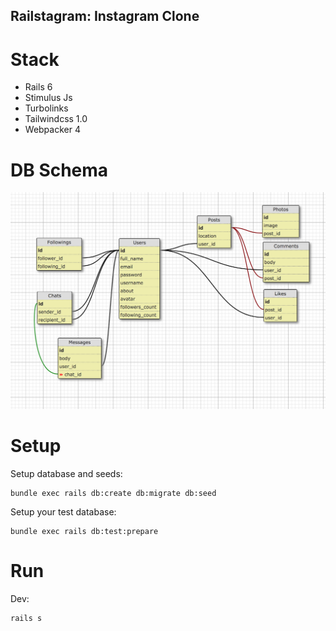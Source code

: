 ## Railstagram: Instagram Clone

# Stack

* Rails 6
* Stimulus Js
* Turbolinks
* Tailwindcss 1.0
* Webpacker 4

# DB Schema

![DB Schema Screenshot](/screenshots/schema.png?raw=true)

# Setup

Setup database and seeds:

    bundle exec rails db:create db:migrate db:seed

Setup your test database:

    bundle exec rails db:test:prepare

# Run

Dev:

    rails s
